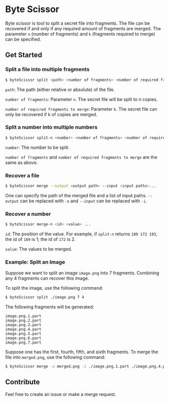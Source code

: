 # Byte Scissor

Byte scissor is tool to split a secret file into fragments.  The file can be recovered if and only if any required amount of fragments are merged. The parameter `n` (number of fragments) and `k` (fragments required to merge) can be specified. 

## Get Started

### Split a file into multiple fragments

```bash
$ byteScissor split <path> <number of fragments> <number of required fragments to merge>
```

`path`: The path (either relative or absolute) of the file.

`number of fragments`: Parameter `n`. The secret file will be split to n copies. 

`number of required fragments to merge`: Parameter `k`. The secret file can only be recovered if k of copies are merged. 



### Split a number into multiple numbers

```bash
$ byteScissor split-n <number> <number of fragments> <number of required fragments to merge>
```

`number`: The number to be split. 

`number of fragments` and `number of required fragments to merge` are the same as above. 



### Recover a file

```bash
$ byteScissor merge --output <output path> --input <input paths>...
```

One can specify the path of the merged file and a list of input paths. `--output` can be replaced with `-o` and `--input` can be replaced with `-i`. 



### Recover a number

```bash
$ byteScissor merge-n <id> <value> ...
```

`id`: The position of the value. For example, if `split-n` returns `189 172 193`, the id of `189` is 1; the id of `172` is 2. 

`value`: The values to be merged. 



### Example: Split an Image

Suppose we want to split an image `image.png` into 7 fragments. Combining any 4 fragments can recover this image. 

To split the image, use the following command: 

```bash
$ byteScissor split ./image.png 7 4
```

The following fragments will be generated: 

```
image.png.1.part
image.png.2.part
image.png.3.part
image.png.4.part
image.png.5.part
image.png.6.part
image.png.7.part
```

Suppose one has the first, fourth, fifth, and sixth fragments. To merge the file into `merged.png`, use the following command:

```bash
$ byteScissor merge -o merged.png -i ./image.png.1.part ./image.png.4.part ./image.png.5.part ./image.png.6.part
```



## Contribute

Feel free to create an issue or make a merge request. 


